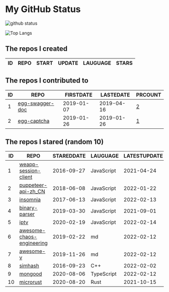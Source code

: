 # My GitHub Status

<img src="https://github-readme-stats-1.yihong0618.vercel.app/api?username=jc-lathander&show_icons=true&&&hide_title=true&count_private=true" alt="github status" />

![Top Langs](https://github-readme-stats-1.yihong0618.vercel.app/api/top-langs/?username=jc-lathander&layout=compact)

<!--START_SECTION:my_github-->
## The repos I created
| ID | REPO | START | UPDATE | LAUGUAGE | STARS |
|----|------|-------|--------|----------|-------|

## The repos I contributed to
| ID |                                REPO                                | FIRSTDATE  | LASTEDATE  |                                          PRCOUNT                                           |
|----|--------------------------------------------------------------------|------------|------------|--------------------------------------------------------------------------------------------|
|  1 | [egg-swagger-doc](https://github.com/Yanshijie-EL/egg-swagger-doc) | 2019-01-07 | 2019-04-16 | [2](https://github.com/Yanshijie-EL/egg-swagger-doc/pulls?q=is%3Apr+author%3Ajc-lathander) |
|  2 | [egg-captcha](https://github.com/Raoul1996/egg-captcha)            | 2019-01-26 | 2019-01-26 | [1](https://github.com/Raoul1996/egg-captcha/pulls?q=is%3Apr+author%3Ajc-lathander)        |

## The repos I stared (random 10)
| ID |                                        REPO                                         | STAREDDATE |  LAUGUAGE  | LATESTUPDATE |
|----|-------------------------------------------------------------------------------------|------------|------------|--------------|
|  1 | [weapp-session-client](https://github.com/CFETeam/weapp-session-client)             | 2016-09-27 | JavaScript | 2021-04-24   |
|  2 | [puppeteer-api-zh_CN](https://github.com/zhaoqize/puppeteer-api-zh_CN)              | 2018-06-08 | JavaScript | 2022-01-22   |
|  3 | [insomnia](https://github.com/Kong/insomnia)                                        | 2017-06-13 | JavaScript | 2022-02-13   |
|  4 | [binary-parser](https://github.com/Ericbla/binary-parser)                           | 2019-03-30 | JavaScript | 2021-09-01   |
|  5 | [iptv](https://github.com/iptv-org/iptv)                                            | 2020-02-19 | JavaScript | 2022-02-14   |
|  6 | [awesome-chaos-engineering](https://github.com/dastergon/awesome-chaos-engineering) | 2019-02-22 | md         | 2022-02-12   |
|  7 | [awesome-v](https://github.com/vlang/awesome-v)                                     | 2019-11-26 | md         | 2022-02-12   |
|  8 | [simhash](https://github.com/yanyiwu/simhash)                                       | 2016-09-23 | C++        | 2022-02-02   |
|  9 | [mongood](https://github.com/renzholy/mongood)                                      | 2020-08-06 | TypeScript | 2022-02-12   |
| 10 | [microrust](https://github.com/droogmic/microrust)                                  | 2020-08-20 | Rust       | 2021-10-15   |

<!--END_SECTION:my_github-->
